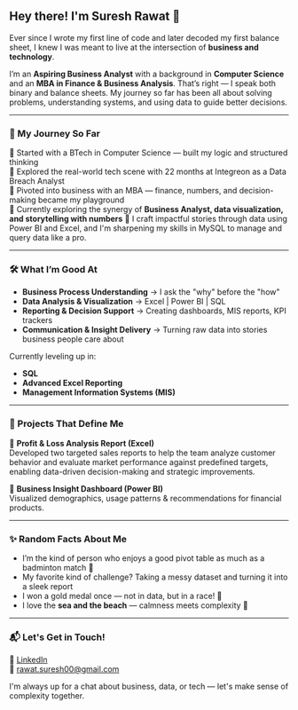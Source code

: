 ## Hey there! I'm Suresh Rawat 👋

Ever since I wrote my first line of code and later decoded my first balance sheet, I knew I was meant to live at the intersection of **business and technology**.

I’m an **Aspiring Business Analyst** with a background in **Computer Science** and an **MBA in Finance & Business Analysis**. That’s right — I speak both binary and balance sheets. My journey so far has been all about solving problems, understanding systems, and using data to guide better decisions.

---

### 🧭 My Journey So Far

📍 Started with a BTech in Computer Science — built my logic and structured thinking  
📍 Explored the real-world tech scene with 22 months at Integreon as a Data Breach Analyst  
📍 Pivoted into business with an MBA — finance, numbers, and decision-making became my playground  
📍 Currently exploring the synergy of **Business Analyst, data visualization, and storytelling with numbers**
📍 I craft impactful stories through data using Power BI and Excel, and I'm sharpening my skills in MySQL to manage and query data like a pro. 


---

### 🛠️ What I’m Good At

- **Business Process Understanding** → I ask the "why" before the "how"
- **Data Analysis & Visualization** → Excel | Power BI | SQL
- **Reporting & Decision Support** → Creating dashboards, MIS reports, KPI trackers
- **Communication & Insight Delivery** → Turning raw data into stories business people care about

Currently leveling up in:
- **SQL** 
- **Advanced Excel Reporting**
- **Management Information Systems (MIS)**

---

### 🧩 Projects That Define Me

🔹 **Profit & Loss Analysis Report  (Excel)**  
Developed two targeted sales reports to help the team analyze customer behavior and evaluate market performance against predefined targets, enabling data-driven decision-making and strategic improvements.

🔹 **Business Insight Dashboard  (Power BI)**  
Visualized demographics, usage patterns & recommendations for financial products.


---

### ✨ Random Facts About Me

- I’m the kind of person who enjoys a good pivot table as much as a badminton match 🏸  
- My favorite kind of challenge? Taking a messy dataset and turning it into a sleek report  
- I won a gold medal once — not in data, but in a race! 🥇  
- I love the **sea and the beach** — calmness meets complexity 🌊

---

### 📬 Let's Get in Touch!

💼 [LinkedIn](https://www.linkedin.com/in/suresh-rawat-b8bb45362/)  
📧 rawat.suresh00@gmail.com   

 I'm always up for a chat about business, data, or tech — let's make sense of complexity together.
